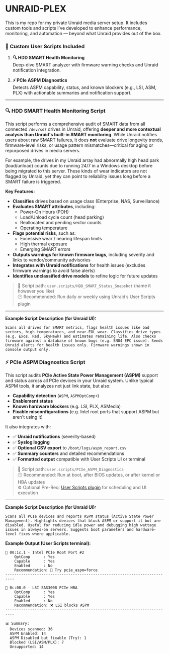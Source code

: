 # UNRAID-PLEX

This is my repo for my private Unraid media server setup. It includes custom tools and scripts I've developed to enhance performance, monitoring, and automation — beyond what Unraid provides out of the box.

### 📜 Custom User Scripts Included

1. **🔍 HDD SMART Health Monitoring**  
   Deep-dive SMART analyzer with firmware warning checks and Unraid notification integration.

2. **⚡ PCIe ASPM Diagnostics**  
   Detects ASPM capability, status, and known blockers (e.g., LSI, ASM, PLX) with actionable summaries and notification support.

---

### 🔍 HDD SMART Health Monitoring Script

This script performs a comprehensive audit of SMART data from all connected `/dev/sd?` drives in Unraid, offering **deeper and more contextual analysis than Unraid's built-in SMART monitoring**. While Unraid notifies users about raw SMART failures, it does **not** evaluate drive longevity trends, firmware-level risks, or usage pattern mismatches—critical for aging or repurposed drives in media servers.

For example, the drives in my Unraid array had abnormally high head park (load/unload) counts due to running 24/7 in a Windows desktop before being migrated to this server. These kinds of wear indicators are not flagged by Unraid, yet they can point to reliability issues long before a SMART failure is triggered.

**Key Features:**

- **Classifies** drives based on usage class (Enterprise, NAS, Surveillance)
- **Evaluates SMART attributes**, including:
  - Power-On Hours (POH)
  - Load/Unload cycle count (head parking)
  - Reallocated and pending sector counts
  - Operating temperature
- **Flags potential risks**, such as:
  - Excessive wear / nearing lifespan limits
  - High thermal exposure
  - Emerging SMART errors
- **Outputs warnings for known firmware bugs**, including severity and links to vendor/community advisories
- **Integrates with Unraid notifications** for health issues (excludes firmware warnings to avoid false alerts)
- **Identifies unclassified drive models** to refine logic for future updates

> 📂 Script path: `user.scripts/HDD_SMART_Status_Snapshot` (name it however you like)  
> 🕒 Recommended: Run daily or weekly using Unraid’s User Scripts plugin

---

**Example Script Description (for Unraid UI):**

```text
Scans all drives for SMART metrics, flags health issues like bad sectors, high temperatures, and near-EOL wear. Classifies drive types (e.g. Exos, Red, SkyHawk) and estimates remaining life. Also checks firmware against a database of known bugs (e.g. SN04 EPC issue). Sends Unraid alerts for health issues only. Firmware warnings shown in console output only.
```
### ⚡ PCIe ASPM Diagnostics Script

This script audits **PCIe Active State Power Management (ASPM)** support and status across all PCIe devices in your Unraid system. Unlike typical ASPM tools, it analyzes not just link state, but also:

- **Capability detection** (`ASPM`, `ASPMOptComp+`)
- **Enablement status**
- **Known hardware blockers** (e.g. LSI, PLX, ASMedia)
- **Fixable misconfigurations** (e.g. Intel root ports that support ASPM but aren't using it)

It also integrates with:
- ✅ **Unraid notifications** (severity-based)
- ✅ **Syslog logging**
- ✅ **Optional CSV export** to `/boot/logs/aspm_report.csv`
- ✅ **Summary counters** and detailed recommendations
- ✅ **Formatted output** compatible with User Scripts UI or terminal

> 📂 Script path: `user.scripts/PCIe_ASPM_Diagnostics`  
> 🕒 Recommended: Run at boot, after BIOS updates, or after kernel or HBA updates  
> ⚙️ Optional Pre-Req: [User Scripts plugin](https://forums.unraid.net/topic/48286-plugin-ca-user-scripts/) for scheduling and UI execution
---
**Example Script Description (for Unraid UI):**

```text
Scans all PCIe devices and reports ASPM status (Active State Power Management). Highlights devices that block ASPM or support it but are disabled. Useful for reducing idle power and debugging high wattage issues in always-on servers. Suggests boot parameters and hardware-level fixes where applicable.
```
**Example Output (User Scripts terminal):**
```
🔹 00:1c.1 - Intel PCIe Root Port #2
    OptComp      : Yes
    Capable      : Yes
    Enabled      : No
    Recommendation: 🔧 Try pcie_aspm=force
--------------------------------------------------------------------------

🔹 0c:00.0 - LSI SAS3008 PCIe HBA
    OptComp      : Yes
    Capable      : Yes
    Enabled      : No
    Recommendation: ❌ LSI blocks ASPM
--------------------------------------------------------------------------

📊 Summary:
  Devices scanned: 36
  ASPM Enabled: 14
  ASPM Disabled but fixable (Try): 1
  Blocked (LSI/ASM/PLX): 7
  Unsupported: 14
```
